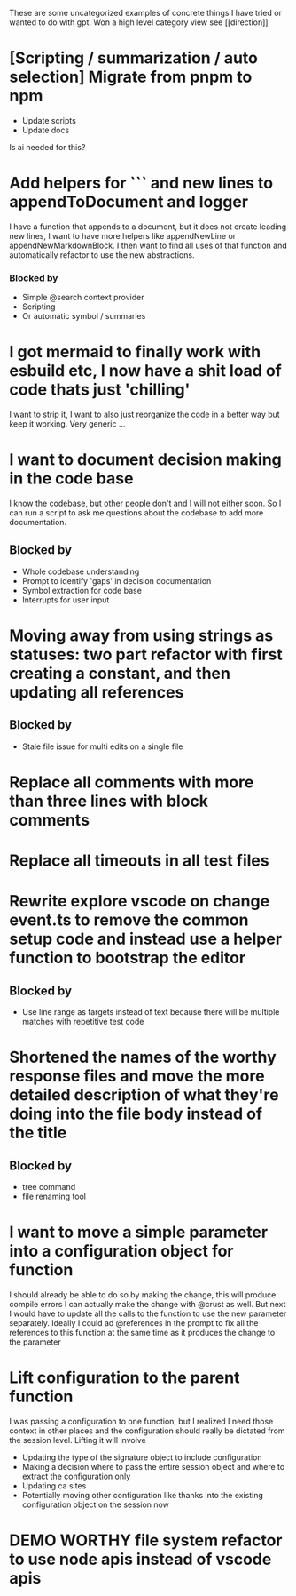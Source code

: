 These are some uncategorized examples of concrete things I have tried or wanted to do with gpt.
Won a high level category view see [[direction]]

# [Scripting / summarization / auto selection] Migrate from pnpm to npm

- Update scripts
- Update docs

Is ai needed for this?

# Add helpers for ``` and new lines to appendToDocument and logger

I have a function that appends to a document, but it does not create leading new lines, I want to have more helpers like
appendNewLine
or appendNewMarkdownBlock.
I then want to find all uses of that function and automatically refactor to use the new abstractions.

### Blocked by

- Simple @search context provider
- Scripting
- Or automatic symbol / summaries

# I got mermaid to finally work with esbuild etc, I now have a shit load of code thats just 'chilling'

I want to strip it, I want to also just reorganize the code in a better way but keep it working.
Very generic ...

# I want to document decision making in the code base

I know the codebase, but other people don't and I will not either soon.
So I can run a script to ask me questions about the codebase to add more documentation.

## Blocked by

- Whole codebase understanding
- Prompt to identify 'gaps' in decision documentation
- Symbol extraction for code base
- Interrupts for user input

# Moving away from using strings as statuses: two part refactor with first creating a constant, and then updating all references

## Blocked by

- Stale file issue for multi edits on a single file

# Replace all comments with more than three lines with block comments

# Replace all timeouts in all test files

# Rewrite explore vscode on change event.ts to remove the common setup code and instead use a helper function to bootstrap the editor

## Blocked by
- Use line range as targets instead of text because there will be multiple matches with repetitive test code

# Shortened the names of the worthy response files and move the more detailed description of what they're doing into the file body instead of the title

## Blocked by
- tree command
- file renaming tool

# I want to move a simple parameter into a configuration object for function
I should already be able to do so by making the change, this will produce compile errors
I can actually make the change with @crust as well.
But next I would have to update all the calls to the function to use the new parameter separately.
Ideally I could ad @references in the prompt to fix all the references to this function at the same time as it produces the change to the parameter

# Lift configuration to the parent function
I was passing a configuration to one function, but I realized I need those context in other places and the configuration should really be dictated from the session level. Lifting it will involve 
- Updating the type of the signature object to include configuration
- Making a decision where to pass the entire session object and where to extract the configuration only
- Updating ca sites
- Potentially moving other configuration like thanks into the existing configuration object on the session now 

# DEMO WORTHY file system refactor to use node apis instead of vscode  apis